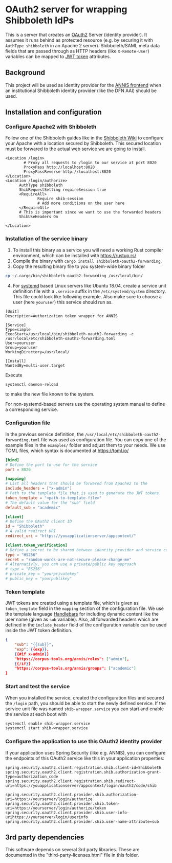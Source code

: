 # OAuth2 server for wrapping Shibboleth IdPs

This is a server that creates an [OAuth2](https://oauth.net/2/) Server (identity provider).
It assumes it runs behind as protected resource (e.g. by securing it with `AuthType shibboleth` in an Apache 2 server). 
Shibboleth/SAML meta data fields that are passed through as HTTP headers (like `X-Remote-User`) variables can be mapped to [JWT token](https://jwt.io/) attributes.



## Background

This project will be used as identity provider for the [ANNIS frontend](https://github.com/korpling/ANNIS) when an institutional Shibboleth identity provider (like the DFN AAI) should be used.

## Installation and configuration

### Configure Apache2 with Shibboleth

Follow one of the Shibboleth guides like in the [Shibboleth Wiki](https://shibboleth.atlassian.net/wiki/spaces/SP3/pages/2065335062/Apache) to configure your Apache with a location secured by Shibboleth.
This secured location must be forwared to the actual web service we are going to install.

```
<Location /login>
        # Proxy all requests to /login to our service at port 8020
        ProxyPass http://localhost:8020
        ProxyPassReverse http://localhost:8020
</Location>
<Location /login/authorize>
      AuthType shibboleth
      ShibRequestSetting requireSession true
      <RequireAll>
              Require shib-session
              # Add more conditions on the user here
      </RequireAll>
      # This is important since we want to use the forwarded headers
      ShibUseHeaders On

</Location>
```

### Installation of the service binary

1. To install this binary as a service you will need a working Rust compiler environment, which can be installed with <https://rustup.rs/>
2. Compile the binary with `cargo install shibboleth-oauth2-forwarding`,
3. Copy the resulting binary file to you system-wide binary folder
```bash
cp ~/.cargo/bin/shibboleth-oauth2-forwarding /usr/local/bin/
```
4. For [systemd](https://wiki.debian.org/systemd/Services) based Linux servers like Ubuntu 18.04, create a service unit definition file with a `.service` suffix in the `/etc/systemd/system` directory. This file could look like following example. Also make sure to choose a user (here `youruser`) this service should run as.

```
[Unit]
Description=Authorization token wrapper for ANNIS

[Service]
Type=simple
ExecStart=/usr/local/bin/shibboleth-oauth2-forwarding -c /usr/local/etc/shibboleth-oauth2-forwarding.toml
User=youruser
Group=youruser
WorkingDirectory=/usr/local/

[Install]
WantedBy=multi-user.target
```

Execute
```bash
systemctl daemon-reload
```
to make the new file known to the system.

For non-systemd-based servers use the operating system manual to define a corresponding service.

### Configuration file

In the previous service definition, the `/usr/local/etc/shibboleth-oauth2-forwarding.toml` file was used as configuration file.
You can copy one of the example files in the `examples/` folder and adjust them to your needs.
We use TOML files, which syntax is documented at <https://toml.io/>

```toml
[bind]
# Define the port to use for the service
port = 8020

[mapping]
# List all headers that should be forwared from Apache2 to the 
include_headers = ["x-admin"]
# Path to the template file that is used to generate the JWT tokens
token_template = "<path-to-template-file>"
# The default value for the "sub" field
default_sub = "academic"

[client]
# Define the OAuth2 client ID
id = "Shibboleth"
# A valid redirect URI
redirect_uri = "https://youapplicationserver/appcontext/"

[client.token_verification]
# Define a secret to be shared between identity provider and service consuming the JWT token
type = "HS256"
secret = "random-words-are-not-secure-please-change-me"
# Alternativly, you can use a private/public key approach
# type = "RS256"
# private_key = "yourprivatekey"
# public_key = "yourpublikey"
```

### Token template

JWT tokens are created using a template file, which is given as `token_template` field in the `mapping` section of the configuration file. 
We use the template language [Handlebars](https://handlebarsjs.com/) for including dynamic content like the user name (given as `sub` variable).
Also, all forwarded headers which are defined in the `include_header` field of the configuration variable can be used inside the JWT token definition.

```json
{
    "sub": "{{sub}}",
    "exp": {{exp}},
    {{#if x-admin}}
    "https://corpus-tools.org/annis/roles": ["admin"],
    {{/if}}
    "https://corpus-tools.org/annis/groups": ["academic"]
}
```

### Start and test the service

When you installed the service, created the configuration files and secured the `/login` path, you should be able to start the newly defined service.
If the service unit file was named `shib-wrapper.service` you can start and enable the service at each boot with 

```bash
systemctl enable shib-wrapper.service
systemctl start shib-wrapper.service
```

### Configure the application to use this OAuth2 identity provider

If your application uses Spring Security (like e.g. ANNIS), you can configure the endpoints of this OAuth2 service like this in your application properties:

```properties
spring.security.oauth2.client.registration.shib.client-id=Shibboleth
spring.security.oauth2.client.registration.shib.authorization-grant-type=authorization_code
spring.security.oauth2.client.registration.shib.redirect-uri=https://youapplicationserver/appcontext/login/oauth2/code/shib

spring.security.oauth2.client.provider.shib.authorization-uri=https://yourserver/login/authorize
spring.security.oauth2.client.provider.shib.token-uri=https://yourserver/login/authorize/token
spring.security.oauth2.client.provider.shib.user-info-urihttps://yourserver/login/userinfo
spring.security.oauth2.client.provider.shib.user-name-attribute=sub

```

## 3rd party dependencies

This software depends on several 3rd party libraries. These are documented in the "third-party-licenses.html" file in this folder.